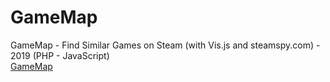 # GameMap
GameMap - Find Similar Games on Steam (with Vis.js and steamspy.com) - 2019 (PHP - JavaScript)<br>
<a href="https://gamemap.onursert.org/">GameMap</a>
